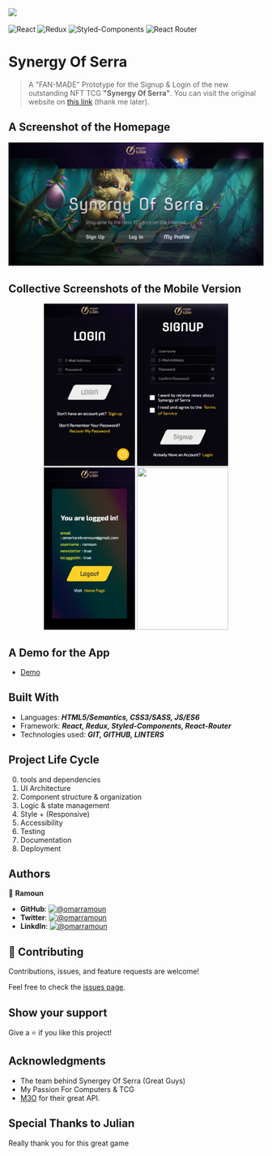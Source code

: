[![](https://img.shields.io/static/v1?label=BY&message=RAMOUN&color=birghtgreen)](https://ramoun.me)

![React](https://img.shields.io/badge/-React-1f1f1f?logo=react&logoColor=61DAFB&style=for-the-badge)
![Redux](https://img.shields.io/badge/redux-%23593d88.svg?style=for-the-badge&logo=redux&logoColor=white)
![Styled-Components](https://img.shields.io/badge/Styled_Components-fbfbfb?style=for-the-badge&logo=styled-components&logoColor=DB7093)
![React Router](https://img.shields.io/badge/React_Router-CA4245?style=for-the-badge&logo=react-router&logoColor=white)

# Synergy Of Serra

> A "FAN-MADE" Prototype for the Signup & Login of the new outstanding NFT TCG **"Synergy Of Serra"**. You can visit the original website on [this link](https://synergyofserra.com/) (thank me later).

## A Screenshot of the Homepage

![screenshot](screenshots/screenshot.png)

## Collective Screenshots of the Mobile Version

<p align="center" justify="center">
  <img width="180px" height="320px" src="screenshots/login.png" />
  <img width="180px" height="320px" src="screenshots/signup.png" />
  <img width="180px" height="320px" src="screenshots/logout.png" />
  <img width="180px" height="320px" src="screenshots/loading.gif" />
</p>

## A Demo for the App

- [Demo](https://serra.omarramoun.com/)

## Built With

- Languages: _**HTML5/Semantics, CSS3/SASS, JS/ES6**_
- Framework: _**React, Redux, Styled-Components, React-Router**_
- Technologies used: _**GIT, GITHUB, LINTERS**_

## Project Life Cycle

0. tools and dependencies
1. UI Architecture
2. Component structure & organization
3. Logic & state management
4. Style + (Responsive)
5. Accessibility
6. Testing
7. Documentation
8. Deployment

## Authors

👤 **Ramoun**

- **GitHub**: [![@omarramoun](https://img.shields.io/github/followers/omarramoun?label=OmarRamoun&style=social)](https://github.com/omarramoun)
- **Twitter**: [![@omarramoun](https://img.shields.io/twitter/follow/omarramoun?label=OmarRamoun&style=social)](https://twitter.com/omarramoun)
- **LinkdIn**: [![@omarramoun](https://img.shields.io/github/followers/omarramoun?label=OmarRamoun&logo=linkedin&style=social)](https://www.linkedin.com/in/omarramoun/)

## 🤝 Contributing

Contributions, issues, and feature requests are welcome!

Feel free to check the [issues page](../../issues).

## Show your support

Give a ⭐️ if you like this project!

## Acknowledgments

- The team behind Synergey Of Serra (Great Guys)
- My Passion For Computers & TCG
- [M3O](http://m3o.com/) for their great API.

## Special Thanks to Julian

Really thank you for this great game
